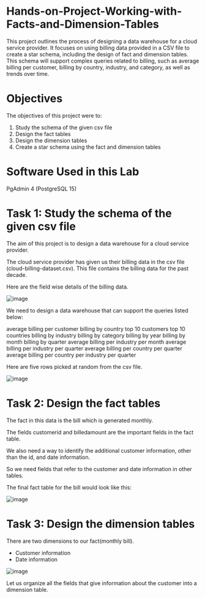 # Hands-on-Project-Working-with-Facts-and-Dimension-Tables

This project outlines the process of designing a data warehouse for a cloud service provider. 
It focuses on using billing data provided in a CSV file to create a star schema, including the design of fact and dimension tables. 
This schema will support complex queries related to billing, such as average billing per customer, billing by country, industry, 
and category, as well as trends over time.

# Objectives
The objectives of this project were to:

1. Study the schema of the given csv file
2. Design the fact tables
3. Design the dimension tables
4. Create a star schema using the fact and dimension tables

# Software Used in this Lab

PgAdmin 4 (PostgreSQL 15)

# Task 1: Study the schema of the given csv file

The aim of this project is to design a data warehouse for a cloud service provider.

The cloud service provider has given us their billing data in the csv file (cloud-billing-dataset.csv). This file contains the billing data for the past decade.

Here are the field wise details of the billing data.

![image](https://github.com/user-attachments/assets/1cc89937-84c9-4d43-ac45-acb40cf99517)

We need to design a data warehouse that can support the queries listed below:

average billing per customer
billing by country
top 10 customers
top 10 countries
billing by industry
billing by category
billing by year
billing by month
billing by quarter
average billing per industry per month
average billing per industry per quarter
average billing per country per quarter
average billing per country per industry per quarter

Here are five rows picked at random from the csv file.

![image](https://github.com/user-attachments/assets/c18df32b-66e5-4ec2-9a2b-1c8edcfc980e)

# Task 2: Design the fact tables

The fact in this data is the bill which is generated monthly.

The fields customerid and billedamount are the important fields in the fact table.

We also need a way to identify the additional customer information, other than the id, and date information. 

So we need fields that refer to the customer and date information in other tables.

The final fact table for the bill would look like this:

![image](https://github.com/user-attachments/assets/5acc399e-1c40-4431-8442-21a56e090bbb)

# Task 3: Design the dimension tables
There are two dimensions to our fact(monthly bill).

  - Customer information
  - Date information

![image](https://github.com/user-attachments/assets/4f748126-566d-477d-80b7-317b1ad13293)

Let us organize all the fields that give information about the customer into a dimension table.


